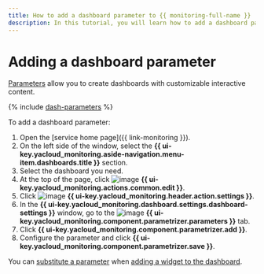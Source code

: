 ```yaml
---
title: How to add a dashboard parameter to {{ monitoring-full-name }}
description: In this tutorial, you will learn how to add a dashboard parameter to {{ monitoring-name }}.
---
```


# Adding a dashboard parameter

[Parameters](../../concepts/visualization/dashboard.md#parameterization) allow you to create dashboards with customizable interactive content.

{% include [dash-parameters](../../../_includes/monitoring/dash-parameters.md) %}

To add a dashboard parameter:

1. Open the [service home page]({{ link-monitoring }}).
1. On the left side of the window, select the **{{ ui-key.yacloud_monitoring.aside-navigation.menu-item.dashboards.title }}** section.
1. Select the dashboard you need.
1. At the top of the page, click ![image](../../../_assets/console-icons/pencil.svg) **{{ ui-key.yacloud_monitoring.actions.common.edit }}**.
1. Click ![image](../../../_assets/console-icons/gear.svg) **{{ ui-key.yacloud_monitoring.header.action.settings }}**.
1. In the **{{ ui-key.yacloud_monitoring.dashboard.settings.dashboard-settings }}** window, go to the ![image](../../../_assets/console-icons/sliders.svg) **{{ ui-key.yacloud_monitoring.component.parametrizer.parameters }}** tab.
1. Click **{{ ui-key.yacloud_monitoring.component.parametrizer.add }}**.
1. Configure the parameter and click **{{ ui-key.yacloud_monitoring.component.parametrizer.save }}**.

You can [substitute a parameter](../../concepts/visualization/dashboard.md#templates) when [adding a widget to the dashboard](add-widget.md).